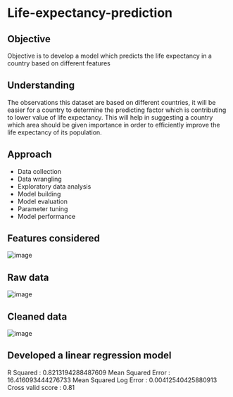 # Life-expectancy-prediction

## Objective
Objective is to develop a model which predicts the life expectancy in a country based on different features

## Understanding
The observations this dataset are based on different countries, it will be easier for a country to determine the predicting factor which is contributing to lower value of life expectancy. This will help in suggesting a country which area should be given importance in order to efficiently improve the life expectancy of its population.

## Approach
* Data collection
* Data wrangling
* Exploratory data analysis
* Model building
* Model evaluation
* Parameter tuning
* Model performance

## Features considered

![image](https://user-images.githubusercontent.com/93145713/169799294-2da0def1-979a-4353-b22a-fd2ab136417b.png)

## Raw data

![image](https://user-images.githubusercontent.com/93145713/169801187-f471ec56-cfdc-4713-a55b-6b232b51689d.png)

## Cleaned data

![image](https://user-images.githubusercontent.com/93145713/169801993-b2cfc619-6bff-4d4d-8d63-6cbc971cd8d9.png)

## Developed a linear regression model

R Squared : 0.8213194288487609
Mean Squared Error : 16.416093444276733
Mean Squared Log Error : 0.00412540425880913
Cross valid score : 0.81
